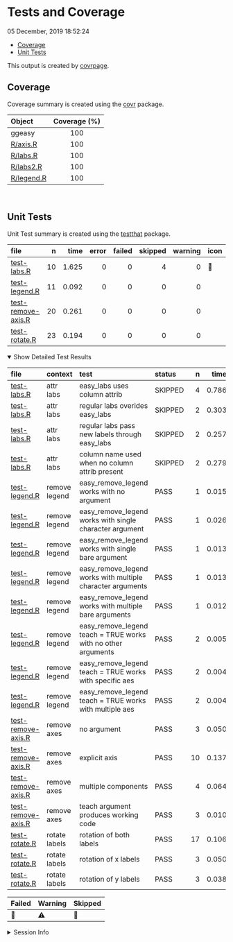 Tests and Coverage
================
05 December, 2019 18:52:24

  - [Coverage](#coverage)
  - [Unit Tests](#unit-tests)

This output is created by
[covrpage](https://github.com/metrumresearchgroup/covrpage).

## Coverage

Coverage summary is created using the
[covr](https://github.com/r-lib/covr) package.

| Object                      | Coverage (%) |
| :-------------------------- | :----------: |
| ggeasy                      |     100      |
| [R/axis.R](../R/axis.R)     |     100      |
| [R/labs.R](../R/labs.R)     |     100      |
| [R/labs2.R](../R/labs2.R)   |     100      |
| [R/legend.R](../R/legend.R) |     100      |

<br>

## Unit Tests

Unit Test summary is created using the
[testthat](https://github.com/r-lib/testthat)
package.

| file                                              |  n |  time | error | failed | skipped | warning | icon |
| :------------------------------------------------ | -: | ----: | ----: | -----: | ------: | ------: | :--- |
| [test-labs.R](testthat/test-labs.R)               | 10 | 1.625 |     0 |      0 |       4 |       0 | 🔶    |
| [test-legend.R](testthat/test-legend.R)           | 11 | 0.092 |     0 |      0 |       0 |       0 |      |
| [test-remove-axis.R](testthat/test-remove-axis.R) | 20 | 0.261 |     0 |      0 |       0 |       0 |      |
| [test-rotate.R](testthat/test-rotate.R)           | 23 | 0.194 |     0 |      0 |       0 |       0 |      |

<details open>

<summary> Show Detailed Test Results
</summary>

| file                                                   | context       | test                                                            | status  |  n |  time | icon |
| :----------------------------------------------------- | :------------ | :-------------------------------------------------------------- | :------ | -: | ----: | :--- |
| [test-labs.R](testthat/test-labs.R#L22)                | attr labs     | easy\_labs uses column attrib                                   | SKIPPED |  4 | 0.786 | 🔶    |
| [test-labs.R](testthat/test-labs.R#L39_L40)            | attr labs     | regular labs overides easy\_labs                                | SKIPPED |  2 | 0.303 | 🔶    |
| [test-labs.R](testthat/test-labs.R#L50_L51)            | attr labs     | regular labs pass new labels through easy\_labs                 | SKIPPED |  2 | 0.257 | 🔶    |
| [test-labs.R](testthat/test-labs.R#L69_L70)            | attr labs     | column name used when no column attrib present                  | SKIPPED |  2 | 0.279 | 🔶    |
| [test-legend.R](testthat/test-legend.R#L8)             | remove legend | easy\_remove\_legend works with no argument                     | PASS    |  1 | 0.015 |      |
| [test-legend.R](testthat/test-legend.R#L14)            | remove legend | easy\_remove\_legend works with single character argument       | PASS    |  1 | 0.026 |      |
| [test-legend.R](testthat/test-legend.R#L20)            | remove legend | easy\_remove\_legend works with single bare argument            | PASS    |  1 | 0.013 |      |
| [test-legend.R](testthat/test-legend.R#L26)            | remove legend | easy\_remove\_legend works with multiple character arguments    | PASS    |  1 | 0.013 |      |
| [test-legend.R](testthat/test-legend.R#L32)            | remove legend | easy\_remove\_legend works with multiple bare arguments         | PASS    |  1 | 0.012 |      |
| [test-legend.R](testthat/test-legend.R#L39)            | remove legend | easy\_remove\_legend teach = TRUE works with no other arguments | PASS    |  2 | 0.005 |      |
| [test-legend.R](testthat/test-legend.R#L47)            | remove legend | easy\_remove\_legend teach = TRUE works with specific aes       | PASS    |  2 | 0.004 |      |
| [test-legend.R](testthat/test-legend.R#L55)            | remove legend | easy\_remove\_legend teach = TRUE works with multiple aes       | PASS    |  2 | 0.004 |      |
| [test-remove-axis.R](testthat/test-remove-axis.R#L13)  | remove axes   | no argument                                                     | PASS    |  3 | 0.050 |      |
| [test-remove-axis.R](testthat/test-remove-axis.R#L44)  | remove axes   | explicit axis                                                   | PASS    | 10 | 0.137 |      |
| [test-remove-axis.R](testthat/test-remove-axis.R#L88)  | remove axes   | multiple components                                             | PASS    |  4 | 0.064 |      |
| [test-remove-axis.R](testthat/test-remove-axis.R#L107) | remove axes   | teach argument produces working code                            | PASS    |  3 | 0.010 |      |
| [test-rotate.R](testthat/test-rotate.R#L8)             | rotate labels | rotation of both labels                                         | PASS    | 17 | 0.106 |      |
| [test-rotate.R](testthat/test-rotate.R#L62)            | rotate labels | rotation of x labels                                            | PASS    |  3 | 0.050 |      |
| [test-rotate.R](testthat/test-rotate.R#L77)            | rotate labels | rotation of y labels                                            | PASS    |  3 | 0.038 |      |

| Failed | Warning | Skipped |
| :----- | :------ | :------ |
| 🛑      | ⚠️      | 🔶       |

</details>

<details>

<summary> Session Info </summary>

| Field    | Value                               |
| :------- | :---------------------------------- |
| Version  | R version 3.6.1 (2019-07-05)        |
| Platform | x86\_64-apple-darwin15.6.0 (64-bit) |
| Running  | macOS Mojave 10.14.5                |
| Language | en\_US                              |
| Timezone | America/New\_York                   |

| Package  | Version |
| :------- | :------ |
| testthat | 2.2.1   |
| covr     | 3.3.0   |
| covrpage | 0.0.70  |

</details>

<!--- Final Status : skipped/warning --->
